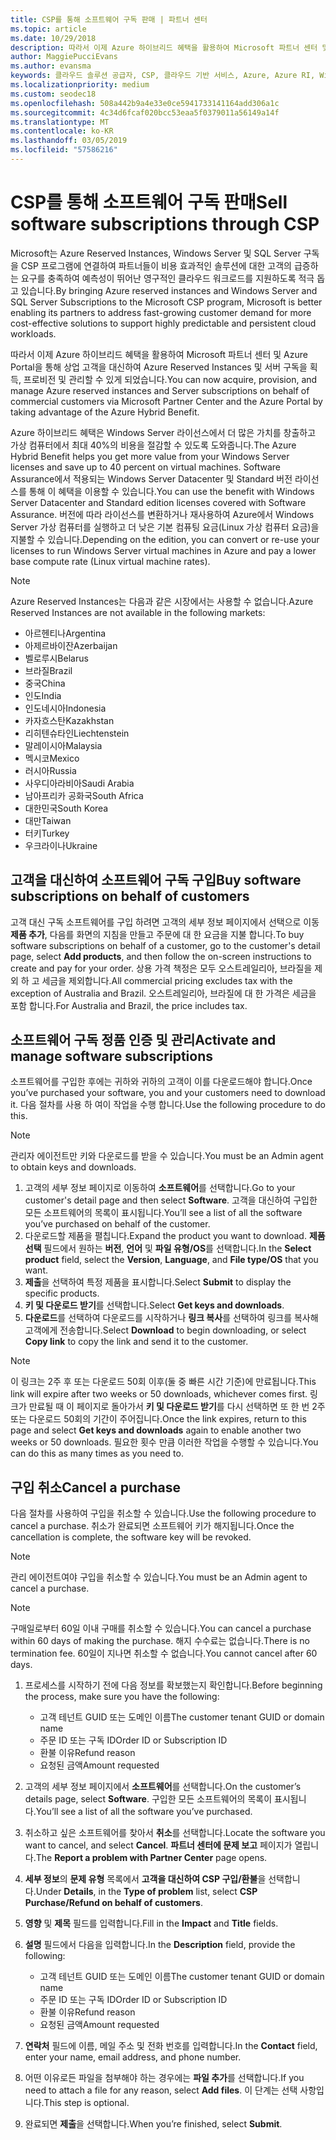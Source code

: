 ```yaml
---
title: CSP를 통해 소프트웨어 구독 판매 | 파트너 센터
ms.topic: article
ms.date: 10/29/2018
description: 따라서 이제 Azure 하이브리드 혜택을 활용하여 Microsoft 파트너 센터 및 Azure Portal을 통해 상업 고객을 대신하여 Azure Reserved Instances 및 서버 구독을 획득, 프로비전 및 관리할 수 있게 되었습니다.
author: MaggiePucciEvans
ms.author: evansma
keywords: 클라우드 솔루션 공급자, CSP, 클라우드 기반 서비스, Azure, Azure RI, Windows Server, SQL Server, 소프트웨어 구독
ms.localizationpriority: medium
ms.custom: seodec18
ms.openlocfilehash: 508a442b9a4e33e0ce5941733141164add306a1c
ms.sourcegitcommit: 4c34d6fcaf020bcc53eaa5f0379011a56149a14f
ms.translationtype: MT
ms.contentlocale: ko-KR
ms.lasthandoff: 03/05/2019
ms.locfileid: "57586216"
---
```

# <a name="sell-software-subscriptions-through-csp"></a><span data-ttu-id="4badc-104">CSP를 통해 소프트웨어 구독 판매</span><span class="sxs-lookup"><span data-stu-id="4badc-104">Sell software subscriptions through CSP</span></span>

<span data-ttu-id="4badc-105">Microsoft는 Azure Reserved Instances, Windows Server 및 SQL Server 구독을 CSP 프로그램에 연결하여 파트너들이 비용 효과적인 솔루션에 대한 고객의 급증하는 요구를 충족하여 예측성이 뛰어난 영구적인 클라우드 워크로드를 지원하도록 적극 돕고 있습니다.</span><span class="sxs-lookup"><span data-stu-id="4badc-105">By bringing Azure reserved instances and Windows Server and SQL Server Subscriptions to the Microsoft CSP program, Microsoft is better enabling its partners to address fast-growing customer demand for more cost-effective solutions to support highly predictable and persistent cloud workloads.</span></span> 

<span data-ttu-id="4badc-106">따라서 이제 Azure 하이브리드 혜택을 활용하여 Microsoft 파트너 센터 및 Azure Portal을 통해 상업 고객을 대신하여 Azure Reserved Instances 및 서버 구독을 획득, 프로비전 및 관리할 수 있게 되었습니다.</span><span class="sxs-lookup"><span data-stu-id="4badc-106">You can now acquire, provision, and manage Azure reserved instances and Server subscriptions on behalf of commercial customers via Microsoft Partner Center and the Azure Portal by taking advantage of the Azure Hybrid Benefit.</span></span> 

<span data-ttu-id="4badc-107">Azure 하이브리드 혜택은 Windows Server 라이선스에서 더 많은 가치를 창출하고 가상 컴퓨터에서 최대 40%의 비용을 절감할 수 있도록 도와줍니다.</span><span class="sxs-lookup"><span data-stu-id="4badc-107">The Azure Hybrid Benefit helps you get more value from your Windows Server licenses and save up to 40 percent on virtual machines.</span></span> <span data-ttu-id="4badc-108">Software Assurance에서 적용되는 Windows Server Datacenter 및 Standard 버전 라이선스를 통해 이 혜택을 이용할 수 있습니다.</span><span class="sxs-lookup"><span data-stu-id="4badc-108">You can use the benefit with Windows Server Datacenter and Standard edition licenses covered with Software Assurance.</span></span> <span data-ttu-id="4badc-109">버전에 따라 라이선스를 변환하거나 재사용하여 Azure에서 Windows Server 가상 컴퓨터를 실행하고 더 낮은 기본 컴퓨팅 요금(Linux 가상 컴퓨터 요금)을 지불할 수 있습니다.</span><span class="sxs-lookup"><span data-stu-id="4badc-109">Depending on the edition, you can convert or re-use your licenses to run Windows Server virtual machines in Azure and pay a lower base compute rate (Linux virtual machine rates).</span></span>

> [!NOTE]  
> <span data-ttu-id="4badc-110">Azure Reserved Instances는 다음과 같은 시장에서는 사용할 수 없습니다.</span><span class="sxs-lookup"><span data-stu-id="4badc-110">Azure Reserved Instances are not available in the following markets:</span></span>  
> * <span data-ttu-id="4badc-111">아르헨티나</span><span class="sxs-lookup"><span data-stu-id="4badc-111">Argentina</span></span>
> * <span data-ttu-id="4badc-112">아제르바이잔</span><span class="sxs-lookup"><span data-stu-id="4badc-112">Azerbaijan</span></span>
> * <span data-ttu-id="4badc-113">벨로루시</span><span class="sxs-lookup"><span data-stu-id="4badc-113">Belarus</span></span>
> * <span data-ttu-id="4badc-114">브라질</span><span class="sxs-lookup"><span data-stu-id="4badc-114">Brazil</span></span>
> * <span data-ttu-id="4badc-115">중국</span><span class="sxs-lookup"><span data-stu-id="4badc-115">China</span></span>
> * <span data-ttu-id="4badc-116">인도</span><span class="sxs-lookup"><span data-stu-id="4badc-116">India</span></span>
> * <span data-ttu-id="4badc-117">인도네시아</span><span class="sxs-lookup"><span data-stu-id="4badc-117">Indonesia</span></span>
> * <span data-ttu-id="4badc-118">카자흐스탄</span><span class="sxs-lookup"><span data-stu-id="4badc-118">Kazakhstan</span></span>
> * <span data-ttu-id="4badc-119">리히텐슈타인</span><span class="sxs-lookup"><span data-stu-id="4badc-119">Liechtenstein</span></span>
> * <span data-ttu-id="4badc-120">말레이시아</span><span class="sxs-lookup"><span data-stu-id="4badc-120">Malaysia</span></span>
> * <span data-ttu-id="4badc-121">멕시코</span><span class="sxs-lookup"><span data-stu-id="4badc-121">Mexico</span></span>
> * <span data-ttu-id="4badc-122">러시아</span><span class="sxs-lookup"><span data-stu-id="4badc-122">Russia</span></span>
> * <span data-ttu-id="4badc-123">사우디아라비아</span><span class="sxs-lookup"><span data-stu-id="4badc-123">Saudi Arabia</span></span>
> * <span data-ttu-id="4badc-124">남아프리카 공화국</span><span class="sxs-lookup"><span data-stu-id="4badc-124">South Africa</span></span>
> * <span data-ttu-id="4badc-125">대한민국</span><span class="sxs-lookup"><span data-stu-id="4badc-125">South Korea</span></span>
> * <span data-ttu-id="4badc-126">대만</span><span class="sxs-lookup"><span data-stu-id="4badc-126">Taiwan</span></span>
> * <span data-ttu-id="4badc-127">터키</span><span class="sxs-lookup"><span data-stu-id="4badc-127">Turkey</span></span>
> * <span data-ttu-id="4badc-128">우크라이나</span><span class="sxs-lookup"><span data-stu-id="4badc-128">Ukraine</span></span>

## <a name="buy-software-subscriptions-on-behalf-of-customers"></a><span data-ttu-id="4badc-129">고객을 대신하여 소프트웨어 구독 구입</span><span class="sxs-lookup"><span data-stu-id="4badc-129">Buy software subscriptions on behalf of customers</span></span>

<span data-ttu-id="4badc-130">고객 대신 구독 소프트웨어를 구입 하려면 고객의 세부 정보 페이지에서 선택으로 이동 **제품 추가**, 다음를 화면의 지침을 만들고 주문에 대 한 요금을 지불 합니다.</span><span class="sxs-lookup"><span data-stu-id="4badc-130">To buy software subscriptions on behalf of a customer, go to the customer's detail page, select **Add products**, and then follow the on-screen instructions to create and pay for your order.</span></span> <span data-ttu-id="4badc-131">상용 가격 책정은 모두 오스트레일리아, 브라질을 제외 하 고 세금을 제외합니다.</span><span class="sxs-lookup"><span data-stu-id="4badc-131">All commercial pricing excludes tax with the exception of Australia and Brazil.</span></span> <span data-ttu-id="4badc-132">오스트레일리아, 브라질에 대 한 가격은 세금을 포함 합니다.</span><span class="sxs-lookup"><span data-stu-id="4badc-132">For Australia and Brazil, the price includes tax.</span></span>


## <a name="activate-and-manage-software-subscriptions"></a><span data-ttu-id="4badc-133">소프트웨어 구독 정품 인증 및 관리</span><span class="sxs-lookup"><span data-stu-id="4badc-133">Activate and manage software subscriptions</span></span>

<span data-ttu-id="4badc-134">소프트웨어를 구입한 후에는 귀하와 귀하의 고객이 이를 다운로드해야 합니다.</span><span class="sxs-lookup"><span data-stu-id="4badc-134">Once you’ve purchased your software, you and your customers need to download it.</span></span> <span data-ttu-id="4badc-135">다음 절차를 사용 하 여이 작업을 수행 합니다.</span><span class="sxs-lookup"><span data-stu-id="4badc-135">Use the following procedure to do this.</span></span> 

>[!NOTE]
><span data-ttu-id="4badc-136">관리자 에이전트만 키와 다운로드를 받을 수 있습니다.</span><span class="sxs-lookup"><span data-stu-id="4badc-136">You must be an Admin agent to obtain keys and downloads.</span></span> 

1. <span data-ttu-id="4badc-137">고객의 세부 정보 페이지로 이동하여 **소프트웨어**를 선택합니다.</span><span class="sxs-lookup"><span data-stu-id="4badc-137">Go to your customer's detail page and then select **Software**.</span></span> <span data-ttu-id="4badc-138">고객을 대신하여 구입한 모든 소프트웨어의 목록이 표시됩니다.</span><span class="sxs-lookup"><span data-stu-id="4badc-138">You’ll see a list of all the software you’ve purchased on behalf of the customer.</span></span> 
2.  <span data-ttu-id="4badc-139">다운로드할 제품을 펼칩니다.</span><span class="sxs-lookup"><span data-stu-id="4badc-139">Expand the product you want to download.</span></span> <span data-ttu-id="4badc-140">**제품 선택** 필드에서 원하는 **버전**, **언어** 및 **파일 유형/OS**를 선택합니다.</span><span class="sxs-lookup"><span data-stu-id="4badc-140">In the **Select product** field, select the **Version**, **Language**, and **File type/OS** that you want.</span></span> 
3.  <span data-ttu-id="4badc-141">**제출**을 선택하여 특정 제품을 표시합니다.</span><span class="sxs-lookup"><span data-stu-id="4badc-141">Select **Submit** to display the specific products.</span></span> 
4.  <span data-ttu-id="4badc-142">**키 및 다운로드 받기**를 선택합니다.</span><span class="sxs-lookup"><span data-stu-id="4badc-142">Select **Get keys and downloads**.</span></span> 
5.  <span data-ttu-id="4badc-143">**다운로드**를 선택하여 다운로드를 시작하거나 **링크 복사**를 선택하여 링크를 복사해 고객에게 전송합니다.</span><span class="sxs-lookup"><span data-stu-id="4badc-143">Select **Download** to begin downloading, or select **Copy link** to copy the link and send it to the customer.</span></span> 

>[!NOTE]
><span data-ttu-id="4badc-144">이 링크는 2주 후 또는 다운로드 50회 이후(둘 중 빠른 시간 기준)에 만료됩니다.</span><span class="sxs-lookup"><span data-stu-id="4badc-144">This link will expire after two weeks or 50 downloads, whichever comes first.</span></span> <span data-ttu-id="4badc-145">링크가 만료될 때 이 페이지로 돌아가서 **키 및 다운로드 받기**를 다시 선택하면 또 한 번 2주 또는 다운로드 50회의 기간이 주어집니다.</span><span class="sxs-lookup"><span data-stu-id="4badc-145">Once the link expires, return to this page and select **Get keys and downloads** again to enable another two weeks or 50 downloads.</span></span> <span data-ttu-id="4badc-146">필요한 횟수 만큼 이러한 작업을 수행할 수 있습니다.</span><span class="sxs-lookup"><span data-stu-id="4badc-146">You can do this as many times as you need to.</span></span> 


## <a name="cancel-a-purchase"></a><span data-ttu-id="4badc-147">구입 취소</span><span class="sxs-lookup"><span data-stu-id="4badc-147">Cancel a purchase</span></span>
<span data-ttu-id="4badc-148">다음 절차를 사용하여 구입을 취소할 수 있습니다.</span><span class="sxs-lookup"><span data-stu-id="4badc-148">Use the following procedure to cancel a purchase.</span></span> <span data-ttu-id="4badc-149">취소가 완료되면 소프트웨어 키가 해지됩니다.</span><span class="sxs-lookup"><span data-stu-id="4badc-149">Once the cancellation is complete, the software key will be revoked.</span></span> 

>[!NOTE]
><span data-ttu-id="4badc-150">관리 에이전트여야 구입을 취소할 수 있습니다.</span><span class="sxs-lookup"><span data-stu-id="4badc-150">You must be an Admin agent to cancel a purchase.</span></span> 

>[!NOTE]
><span data-ttu-id="4badc-151">구매일로부터 60일 이내 구매를 취소할 수 있습니다.</span><span class="sxs-lookup"><span data-stu-id="4badc-151">You can cancel a purchase within 60 days of making the purchase.</span></span> <span data-ttu-id="4badc-152">해지 수수료는 없습니다.</span><span class="sxs-lookup"><span data-stu-id="4badc-152">There is no termination fee.</span></span> <span data-ttu-id="4badc-153">60일이 지나면 취소할 수 없습니다.</span><span class="sxs-lookup"><span data-stu-id="4badc-153">You cannot cancel after 60 days.</span></span> 

1.  <span data-ttu-id="4badc-154">프로세스를 시작하기 전에 다음 정보를 확보했는지 확인합니다.</span><span class="sxs-lookup"><span data-stu-id="4badc-154">Before beginning the process, make sure you have the following:</span></span> 
    -   <span data-ttu-id="4badc-155">고객 테넌트 GUID 또는 도메인 이름</span><span class="sxs-lookup"><span data-stu-id="4badc-155">The customer tenant GUID or domain name</span></span>
    -   <span data-ttu-id="4badc-156">주문 ID 또는 구독 ID</span><span class="sxs-lookup"><span data-stu-id="4badc-156">Order ID or Subscription ID</span></span>
    -   <span data-ttu-id="4badc-157">환불 이유</span><span class="sxs-lookup"><span data-stu-id="4badc-157">Refund reason</span></span>
    -   <span data-ttu-id="4badc-158">요청된 금액</span><span class="sxs-lookup"><span data-stu-id="4badc-158">Amount requested</span></span>

2.  <span data-ttu-id="4badc-159">고객의 세부 정보 페이지에서 **소프트웨어**를 선택합니다.</span><span class="sxs-lookup"><span data-stu-id="4badc-159">On the customer’s details page, select **Software**.</span></span> <span data-ttu-id="4badc-160">구입한 모든 소프트웨어의 목록이 표시됩니다.</span><span class="sxs-lookup"><span data-stu-id="4badc-160">You’ll see a list of all the software you’ve purchased.</span></span> 

3.  <span data-ttu-id="4badc-161">취소하고 싶은 소프트웨어를 찾아서 **취소**를 선택합니다.</span><span class="sxs-lookup"><span data-stu-id="4badc-161">Locate the software you want to cancel, and select **Cancel**.</span></span> <span data-ttu-id="4badc-162">**파트너 센터에 문제 보고** 페이지가 열립니다.</span><span class="sxs-lookup"><span data-stu-id="4badc-162">The **Report a problem with Partner Center** page opens.</span></span> 

4.  <span data-ttu-id="4badc-163">**세부 정보**의 **문제 유형** 목록에서 **고객을 대신하여 CSP 구입/환불**을 선택합니다.</span><span class="sxs-lookup"><span data-stu-id="4badc-163">Under **Details**, in the **Type of problem** list, select **CSP Purchase/Refund on behalf of customers**.</span></span>

5.  <span data-ttu-id="4badc-164">**영향** 및 **제목** 필드를 입력합니다.</span><span class="sxs-lookup"><span data-stu-id="4badc-164">Fill in the **Impact** and **Title** fields.</span></span> 

6.  <span data-ttu-id="4badc-165">**설명** 필드에서 다음을 입력합니다.</span><span class="sxs-lookup"><span data-stu-id="4badc-165">In the **Description** field, provide the following:</span></span> 
    -   <span data-ttu-id="4badc-166">고객 테넌트 GUID 또는 도메인 이름</span><span class="sxs-lookup"><span data-stu-id="4badc-166">The customer tenant GUID or domain name</span></span>
    -   <span data-ttu-id="4badc-167">주문 ID 또는 구독 ID</span><span class="sxs-lookup"><span data-stu-id="4badc-167">Order ID or Subscription ID</span></span>
    -   <span data-ttu-id="4badc-168">환불 이유</span><span class="sxs-lookup"><span data-stu-id="4badc-168">Refund reason</span></span>
    -   <span data-ttu-id="4badc-169">요청된 금액</span><span class="sxs-lookup"><span data-stu-id="4badc-169">Amount requested</span></span>

7.  <span data-ttu-id="4badc-170">**연락처** 필드에 이름, 메일 주소 및 전화 번호를 입력합니다.</span><span class="sxs-lookup"><span data-stu-id="4badc-170">In the **Contact** field, enter your name, email address, and phone number.</span></span> 

8.  <span data-ttu-id="4badc-171">어떤 이유로든 파일을 첨부해야 하는 경우에는 **파일 추가**를 선택합니다.</span><span class="sxs-lookup"><span data-stu-id="4badc-171">If you need to attach a file for any reason, select **Add files**.</span></span> <span data-ttu-id="4badc-172">이 단계는 선택 사항입니다.</span><span class="sxs-lookup"><span data-stu-id="4badc-172">This step is optional.</span></span> 

9.  <span data-ttu-id="4badc-173">완료되면 **제출**을 선택합니다.</span><span class="sxs-lookup"><span data-stu-id="4badc-173">When you’re finished, select **Submit**.</span></span>
